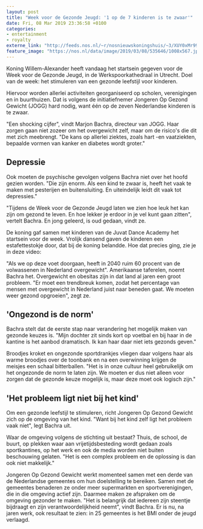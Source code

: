 ```yaml
---
layout: post
title: "Week voor de Gezonde Jeugd: '1 op de 7 kinderen is te zwaar'"
date: Fri, 08 Mar 2019 23:36:58 +0100
categories: 
- entertainment 
- royalty 
externe_link: "http://feeds.nos.nl/~r/nosnieuwskoningshuis/~3/XUY0xMr99ng/2275112"
feature_image: "https://nos.nl/data/image/2019/03/08/535646/1008x567.jpg"
---
```


<p>Koning Willem-Alexander heeft vandaag het startsein gegeven voor de Week voor de Gezonde Jeugd, in de Werkspoorkathedraal in Utrecht. Doel van de week: het stimuleren van een gezonde leefstijl voor kinderen.</p>
<p>Hiervoor worden allerlei activiteiten georganiseerd op scholen, verenigingen en in buurthuizen. Dat is volgens de initiatiefnemer Jongeren Op Gezond Gewicht (JOGG) hard nodig, want één op de zeven Nederlandse kinderen is te zwaar.</p>
<p>"Een shocking cijfer", vindt Marjon Bachra, directeur van JOGG. Haar zorgen gaan niet zozeer om het overgewicht zelf, maar om de risico's die dit met zich meebrengt. "De kans op allerlei ziektes, zoals hart -en vaatziekten, bepaalde vormen van kanker en diabetes wordt groter."</p>
<h2>Depressie</h2>
<p>Ook moeten de psychische gevolgen volgens Bachra niet over het hoofd gezien worden. "Die zijn enorm. Als een kind te zwaar is, heeft het vaak te maken met pesterijen en buitensluiting. En uiteindelijk leidt dit vaak tot depressies."</p>
<p>"Tijdens de Week voor de Gezonde Jeugd laten we zien hoe leuk het kan zijn om gezond te leven. En hoe lekker je erdoor in je vel kunt gaan zitten", vertelt Bachra. En jong geleerd, is oud gedaan, vindt ze.</p>
<p>De koning gaf samen met kinderen van de Juvat Dance Academy het startsein voor de week. Vrolijk dansend gaven de kinderen een estafettestokje door, dat bij de koning belandde. Hoe dat precies ging, zie je in deze video:</p>
<p>"Als we op deze voet doorgaan, heeft in 2040 ruim 60 procent van de volwassenen in Nederland overgewicht". Amerikaanse taferelen, noemt Bachra het. Overgewicht en obesitas zijn in dat land al jaren een groot probleem. "Er moet een trendbreuk komen, zodat het percentage van mensen met overgewicht in Nederland juist naar beneden gaat. We moeten weer gezond opgroeien", zegt ze.</p>
<h2>'Ongezond is de norm'</h2>
<p>Bachra stelt dat de eerste stap naar verandering het mogelijk maken van gezonde keuzes is. "Mijn dochter zit sinds kort op voetbal en bij haar in de kantine is het aanbod dramatisch. Ik kan haar daar niet iets gezonds geven."</p>
<p>Broodjes kroket en ongezonde sportdrankjes vliegen daar volgens haar als warme broodjes over de toonbank en na een overwinning krijgen de meisjes een schaal bitterballen. "Het is in onze cultuur heel gebruikelijk om het ongezonde de norm te laten zijn. We moeten er dus niet alleen voor zorgen dat de gezonde keuze mogelijk is, maar deze moet ook logisch zijn."</p>
<h2>'Het probleem ligt niet bij het kind'</h2>
<p>Om een gezonde leefstijl te stimuleren, richt Jongeren Op Gezond Gewicht zich op de omgeving van het kind. "Want bij het kind zelf ligt het probleem vaak niet", legt Bachra uit.</p>
<p>Waar de omgeving volgens de stichting uit bestaat? Thuis, de school, de buurt, op plekken waar aan vrijetijdsbesteding wordt gedaan zoals sportkantines, op het werk en ook de media worden niet buiten beschouwing gelaten. "Het is een complex probleem en de oplossing is dan ook niet makkelijk."</p>
<p>Jongeren Op Gezond Gewicht werkt momenteel samen met een derde van de Nederlandse gemeentes om hun doelstelling te bereiken. Samen met de gemeentes benaderen ze onder meer supermarkten en sportverenigingen, die in die omgeving actief zijn. Daarmee maken ze afspraken om de omgeving gezonder te maken. "Het is belangrijk dat iedereen zijn steentje bijdraagt en zijn verantwoordelijkheid neemt", vindt Bachra. Er is nu, na jaren werk, ook resultaat te zien: in 25 gemeentes is het BMI onder de jeugd verlaagd.</p><img src="http://feeds.feedburner.com/~r/nosnieuwskoningshuis/~4/XUY0xMr99ng" height="1" width="1" alt=""/>
